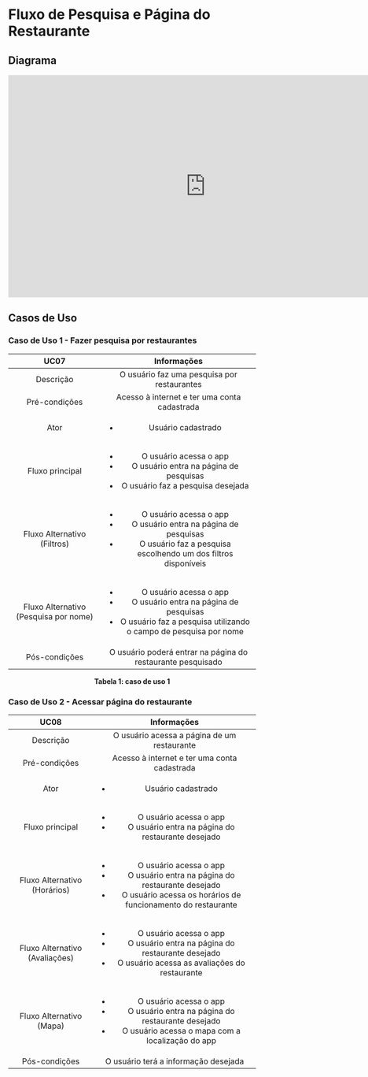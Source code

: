# Fluxo de Pesquisa e Página do Restaurante

## Diagrama

<iframe style="border: 1px solid rgba(0, 0, 0, 0.1);" width="800" height="450" src="https://www.figma.com/embed?embed_host=share&url=https%3A%2F%2Fwww.figma.com%2Ffile%2FqdcurFZGpjOkaNJP8k2tXd%2FFluxo-de-Pesquisa%3Fnode-id%3D0%253A1" allowfullscreen></iframe>

## Casos de Uso
### Caso de Uso 1 - Fazer pesquisa por restaurantes

<center>

| UC07 | Informações | 
| :----: | :------:|
| Descrição | O usuário faz uma pesquisa por restaurantes |
| Pré-condições | Acesso à internet e ter uma conta cadastrada |
| Ator | <ul><li>Usuário cadastrado</li> |
| Fluxo principal | <ul><li>O usuário acessa o app</li><li>O usuário entra na página de pesquisas</li><li>O usuário faz a pesquisa desejada</li> |
| Fluxo Alternativo (Filtros) | <ul><li>O usuário acessa o app</li><li>O usuário entra na página de pesquisas</li><li>O usuário faz a pesquisa escolhendo um dos filtros disponíveis</li> |
| Fluxo Alternativo (Pesquisa por nome) | <ul><li>O usuário acessa o app</li><li>O usuário entra na página de pesquisas</li><li>O usuário faz a pesquisa utilizando o campo de pesquisa por nome</li> |
| Pós-condições | O usuário poderá entrar na página do restaurante pesquisado|

</center>

<figcaption align='center'>
    <b>Tabela 1: caso de uso 1</b>
</figcaption>

### Caso de Uso 2 - Acessar página do restaurante

<center>

| UC08 | Informações | 
| :----: | :------:|
| Descrição | O usuário acessa a página de um restaurante |
| Pré-condições | Acesso à internet e ter uma conta cadastrada |
| Ator | <ul><li>Usuário cadastrado</li> |
| Fluxo principal | <ul><li>O usuário acessa o app</li><li>O usuário entra na página do restaurante desejado</li> |
| Fluxo Alternativo (Horários) | <ul><li>O usuário acessa o app</li><li>O usuário entra na página do restaurante desejado</li> <li>O usuário acessa os horários de funcionamento do restaurante</li> |
| Fluxo Alternativo (Avaliações) | <ul><li>O usuário acessa o app</li><li>O usuário entra na página do restaurante desejado</li> <li>O usuário acessa as avaliações do restaurante</li> |
| Fluxo Alternativo (Mapa) | <ul><li>O usuário acessa o app</li><li>O usuário entra na página do restaurante desejado</li> <li>O usuário acessa o mapa com a localização do app</li> |
| Pós-condições | O usuário terá a informação desejada|

</center>
